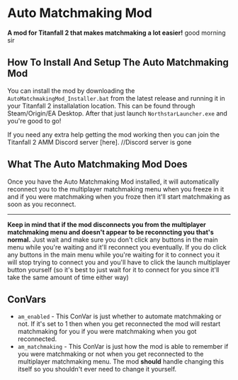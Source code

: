 # Auto Matchmaking Mod
**A mod for Titanfall 2 that makes matchmaking a lot easier!**
good morning sir
## How To Install And Setup The Auto Matchmaking Mod
You can install the mod by downloading the `AutoMatchmakingMod_Installer.bat` from the latest release and running it in your Titanfall 2 installalation location. This can be found through Steam/Origin/EA Desktop. After that just launch `NorthstarLauncher.exe` and you're good to go!

If you need any extra help getting the mod working then you can join the Titanfall 2 AMM Discord server [here]. //Discord server is gone

## What The Auto Matchmaking Mod Does
Once you have the Auto Matchmaking Mod installed, it will automatically reconnect you to the multiplayer matchmaking menu when you freeze in it and if you were matchmaking when you froze then it'll start matchmaking as soon as you reconnect.

<hr>

**Keep in mind that if the mod disconnects you from the multiplayer matchmaking menu and doesn't appear to be reconncting you that's normal.** Just wait and make sure you don't click any buttons in the main menu while you're waiting and it'll reconnect you eventually. If you do click any buttons in the main menu while you're waiting for it to connect you it will stop trying to connect you and you'll have to click the launch multiplayer button yourself (so it's best to just wait for it to connect for you since it'll take the same amount of time either way)

## ConVars
- `am_enabled` - This ConVar is just whether to automate matchmaking or not. If it's set to 1 then when you get reconnected the mod will restart matchmaking for you if you were matchmaking when you got reconnected.
- `am_matchmaking` - This ConVar is just how the mod is able to remember if you were matchmaking or not when you get reconnected to the multiplayer matchmaking menu. The mod **should** handle changing this itself so you shouldn't ever need to change it yourself.
